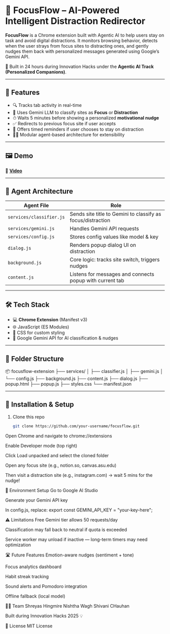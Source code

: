 # 🚀 FocusFlow – AI-Powered Intelligent Distraction Redirector

**FocusFlow** is a Chrome extension built with Agentic AI to help users stay on task and avoid digital distractions. It monitors browsing behavior, detects when the user strays from focus sites to distracting ones, and gently nudges them back with personalized messages generated using Google’s Gemini API.

🧠 Built in 24 hours during Innovation Hacks under the **Agentic AI Track (Personalized Companions)**.

---

## 🎯 Features

- 🔍 Tracks tab activity in real-time
- 🧠 Uses Gemini LLM to classify sites as **Focus** or **Distraction**
- ⏱ Waits 5 minutes before showing a personalized **motivational nudge**
- ✅ Redirects to previous focus site if user accepts
- 🔁 Offers timed reminders if user chooses to stay on distraction
- 👨‍💻 Modular agent-based architecture for extensibility

---

## 🖼️ Demo

🎥 [**Video**](https://drive.google.com/drive/folders/1mKWrytH3qFUztUmvuu2NRepRBIk1olvo?usp=drive_link)


---

## 🧠 Agent Architecture

| Agent File              | Role |
|-------------------------|------|
| `services/classifier.js`    | Sends site title to Gemini to classify as focus/distraction |
| `services/gemini.js`        | Handles Gemini API requests |
| `services/config.js`        | Stores config values like model & key |
| `dialog.js`                 | Renders popup dialog UI on distraction |
| `background.js`             | Core logic: tracks site switch, triggers nudges |
| `content.js`                | Listens for messages and connects popup with current tab |

---

## 🛠️ Tech Stack

- 💻 **Chrome Extension** (Manifest v3)
- 🌐 JavaScript (ES Modules)
- 🎨 CSS for custom styling
- 🤖 Google Gemini API for AI classification & nudges

---

## 📁 Folder Structure

📦 focusflow-extension ├── services/ │ ├── classifier.js │ ├── gemini.js │ └── config.js ├── background.js ├── content.js ├── dialog.js ├── popup.html ├── popup.js ├── styles.css └── manifest.json



---

## 🔧 Installation & Setup

1. Clone this repo
   ```bash
   git clone https://github.com/your-username/focusflow.git


Open Chrome and navigate to chrome://extensions

Enable Developer mode (top right)

Click Load unpacked and select the cloned folder

Open any focus site (e.g., notion.so, canvas.asu.edu)

Then visit a distraction site (e.g., instagram.com) → wait 5 mins for the nudge!

🔐 Environment Setup
Go to Google AI Studio

Generate your Gemini API key

In config.js, replace:
export const GEMINI_API_KEY = "your-key-here";


⚠️ Limitations
Free Gemini tier allows 50 requests/day

Classification may fall back to neutral if quota is exceeded

Service worker may unload if inactive — long-term timers may need optimization

🛣️ Future Features
Emotion-aware nudges (sentiment + tone)

Focus analytics dashboard

Habit streak tracking

Sound alerts and Pomodoro integration

Offline fallback (local model)

🧑‍💻 Team
Shreyas Hingmire
Nishtha Wagh
Shivani CHauhan

Built during Innovation Hacks 2025 💡

📜 License
MIT License